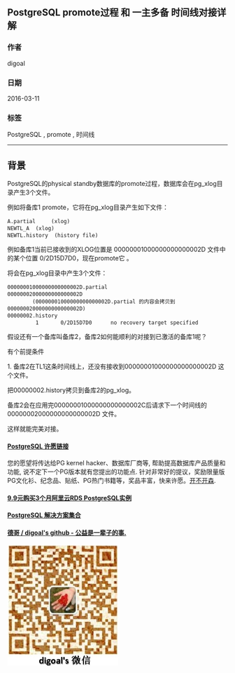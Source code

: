 ## PostgreSQL promote过程 和 一主多备 时间线对接详解  
                                                                                                                                                                   
### 作者                                                                                                                                                                   
digoal                                                                                                                                                                   
                                                                                                                                                                   
### 日期                                                                                                                                                                   
2016-03-11                                                                                                                                                              
                                                                                                                                                                   
### 标签                                                                                                                                                                   
PostgreSQL , promote , 时间线    
                                                                                                                                                                   
----                                                                                                                                                                   
                                                                                                                                                                   
## 背景                                                       
PostgreSQL的physical standby数据库的promote过程，数据库会在pg_xlog目录产生3个文件。  
  
例如将备库1 promote，它将在pg_xlog目录产生如下文件：  
  
```  
A.partial     (xlog)   
NEWTL_A  (xlog)  
NEWTL.history  (history file)  
```  
  
例如备库1当前已接收到的XLOG位置是 00000001000000000000002D 文件中的某个位置 0/2D15D7D0，现在promote它 。  
  
将会在pg_xlog目录中产生3个文件：  
  
```  
00000001000000000000002D.partial  
00000002000000000000002D    
        (00000001000000000000002D.partial 的内容会拷贝到 00000002000000000000002D)  
00000002.history  
         1       0/2D15D7D0      no recovery target specified  
```  
  
假设还有一个备库叫备库2，备库2如何能顺利的对接到已激活的备库1呢？  
  
有个前提条件  
  
1\. 备库2在TL1这条时间线上，还没有接收到00000001000000000000002D 这个文件。  
  
把00000002.history拷贝到备库2的pg_xlog。  
  
备库2会在应用完00000001000000000000002C后请求下一个时间线的 00000002000000000000002D 文件。  
  
这样就能完美对接。  
  
  
  
  
  
  
  
  
  
  
  
  
  
  
  
  
  
  
  
  
  
  
  
  
  
  
  
  
  
  
  
  
  
  
  
  
  
  
  
  
  
  
  
  
  
  
  
  
  
  
  
  
  
  
  
  
  
  
  
  
  
  
  
  
  
  
  
  
  
  
  
  
  
#### [PostgreSQL 许愿链接](https://github.com/digoal/blog/issues/76 "269ac3d1c492e938c0191101c7238216")
您的愿望将传达给PG kernel hacker、数据库厂商等, 帮助提高数据库产品质量和功能, 说不定下一个PG版本就有您提出的功能点. 针对非常好的提议，奖励限量版PG文化衫、纪念品、贴纸、PG热门书籍等，奖品丰富，快来许愿。[开不开森](https://github.com/digoal/blog/issues/76 "269ac3d1c492e938c0191101c7238216").  
  
  
#### [9.9元购买3个月阿里云RDS PostgreSQL实例](https://www.aliyun.com/database/postgresqlactivity "57258f76c37864c6e6d23383d05714ea")
  
  
#### [PostgreSQL 解决方案集合](https://yq.aliyun.com/topic/118 "40cff096e9ed7122c512b35d8561d9c8")
  
  
#### [德哥 / digoal's github - 公益是一辈子的事.](https://github.com/digoal/blog/blob/master/README.md "22709685feb7cab07d30f30387f0a9ae")
  
  
![digoal's wechat](../pic/digoal_weixin.jpg "f7ad92eeba24523fd47a6e1a0e691b59")
  
